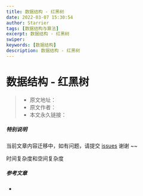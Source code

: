 ```yaml
---
title: 数据结构 - 红黑树
date: 2022-03-07 15:30:54
author: Starrier
tags: [数据结构与算法]
excerpt: 数据结构 - 红黑树
swiper:
keywords: [数据结构]
description: 数据结构 - 红黑树
---
```


# 数据结构 - 红黑树

> * 原文地址：[]()
> * 原文作者：[]()
> * 本文永久链接：[]()

##### **特别说明**

当前文章内容迁移中，如有问题，请提交 [issues](https://github.com/Starrier/starrier.github.io/issues) 谢谢 ~~


时间复杂度和空间复杂度


##### 参考文章

- []()
